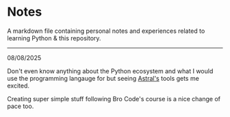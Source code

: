 # Notes

A markdown file containing personal notes and experiences related to learning Python & this repository.

---

08/08/2025

Don't even know anything about the Python ecosystem and what I would use the programming langauge for but seeing [Astral's](https://astral.sh/) tools gets me excited.

Creating super simple stuff following Bro Code's course is a nice change of pace too.